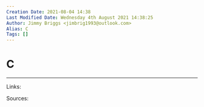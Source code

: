 ```yaml
---
Creation Date: 2021-08-04 14:38
Last Modified Date: Wednesday 4th August 2021 14:38:25
Author: Jimmy Briggs <jimbrig1993@outlook.com>
Alias: C
Tags: []
---
```


# C

***

Links: 

Sources:

